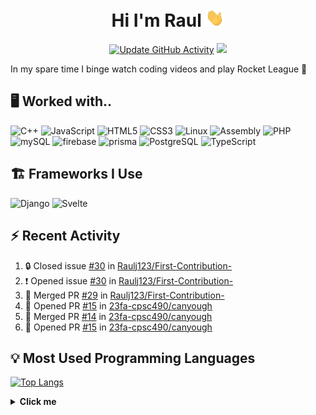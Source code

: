 <h1 align="center"> Hi I'm Raul <img src="https://raw.githubusercontent.com/ABSphreak/ABSphreak/master/gifs/Hi.gif" width="30px"> </h1>
<div align="center"> 
  
[![Update GitHub Activity](https://github.com/Raulj123/Raulj123/actions/workflows/github-activity.yml/badge.svg)](https://github.com/Raulj123/Raulj123/actions/workflows/github-activity.yml) 
[![](https://visitcount.itsvg.in/api?id=Raulj123&label=Profile%20Views&color=0&icon=4&pretty=false)](https://visitcount.itsvg.in)
</div>

In my spare time I binge watch coding videos and play Rocket League 🚙 

##  🖥️ Worked with.. 
![C++](https://img.shields.io/badge/c++-%2300599C.svg?style=for-the-badge&logo=c%2B%2B&logoColor=white) 
![JavaScript](https://img.shields.io/badge/javascript-%23323330.svg?style=for-the-badge&logo=javascript&logoColor=%23F7DF1E) 
![HTML5](https://img.shields.io/badge/html5-%23E34F26.svg?style=for-the-badge&logo=html5&logoColor=white) 
![CSS3](https://img.shields.io/badge/css3-%231572B6.svg?style=for-the-badge&logo=css3&logoColor=white) 
![Linux](https://img.shields.io/badge/Linux-FCC624?style=for-the-badge&logo=linux&logoColor=black) 
![Assembly](https://img.shields.io/badge/Assembly-%237FFF00.svg?style=for-the-badge&) 
![PHP](https://img.shields.io/badge/php-%23323330.svg?style=for-the-badge&logo=php&logoColor=%23F7RF1E) 
![mySQL](https://img.shields.io/badge/mySQL-%23323330.svg?style=for-the-badge&logo=mySQL&logoColor=%23F7PF1E) 
![firebase](https://img.shields.io/badge/firebase-%2300599C.svg?style=for-the-badge&logo=firebase&logoColor=white) 
![prisma](https://img.shields.io/badge/prisma-%2300999C.svg?style=for-the-badge&logo=prisma&logoColor=white) 
![PostgreSQL](https://img.shields.io/badge/postgresql-%2300999C.svg?style=for-the-badge&logo=postgresql&logoColor=white) 
![TypeScript](https://img.shields.io/badge/typescript-%23323330.svg?style=for-the-badge&logo=typescript&logoColor=blue) 

## 🏗️ Frameworks I Use
![Django](https://img.shields.io/badge/django-%23092E20.svg?style=for-the-badge&logo=django&logoColor=white)
![Svelte](https://img.shields.io/badge/svelte-%23E34F26.svg?style=for-the-badge&logo=svelte&logoColor=white)


## :zap: Recent Activity 
<!--START_SECTION:activity-->
1. 🔒 Closed issue [#30](https://github.com/Raulj123/First-Contribution-/issues/30) in [Raulj123/First-Contribution-](https://github.com/Raulj123/First-Contribution-)
2. ❗ Opened issue [#30](https://github.com/Raulj123/First-Contribution-/issues/30) in [Raulj123/First-Contribution-](https://github.com/Raulj123/First-Contribution-)
3. 🎉 Merged PR [#29](https://github.com/Raulj123/First-Contribution-/pull/29) in [Raulj123/First-Contribution-](https://github.com/Raulj123/First-Contribution-)
4. 💪 Opened PR [#15](https://github.com/23fa-cpsc490/canyough/pull/15) in [23fa-cpsc490/canyough](https://github.com/23fa-cpsc490/canyough)
5. 🎉 Merged PR [#14](https://github.com/23fa-cpsc490/canyough/pull/14) in [23fa-cpsc490/canyough](https://github.com/23fa-cpsc490/canyough)
6. 💪 Opened PR [#15](https://github.com/23fa-cpsc490/canyough/pull/15) in [23fa-cpsc490/canyough](https://github.com/23fa-cpsc490/canyough)
<!--END_SECTION:activity-->

## 💡 Most Used Programming Languages 
[![Top Langs](https://github-readme-stats.vercel.app/api/top-langs/?username=Raulj123&layout=compact&theme=dark)](https://github.com/Raulj123/github-readme-stats)

<details>
<summary><b>Click me </b></summary>
<b>Aot > any other anime</b> 
  
![Aot better](https://daily49er.com/wp-content/uploads/2013/09/attack-on-titan.jpg)<br>

</details>
